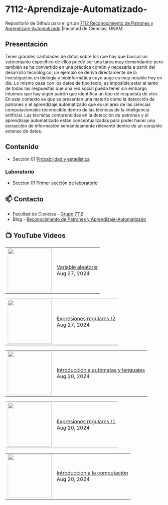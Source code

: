 # 7112-Aprendizaje-Automatizado-
Repositorio de Github para el grupo   [7112 Reconocimiento de Patrones y Aprendizaje-Automatizado](https://www.fciencias.unam.mx/docencia/horarios/presentacion/347481) |Facultad de Ciencias, UNAM

## Presentación
Tener grandes cantidades de datos sobre los que hay que buscar un subconjunto específico de ellos puede ser una tarea muy demandantte pero también se ha convertido en una práctica común y necesaria a partir del desarrollo tecnológico, un ejemplo se deriva directamente de la investigación en biología y bioinformática cuyo auge es muy notable hoy en día. Lo mismo pasa con los datos de tipo texto, es imposible estar al tanto de todas las respuestas que una red social pueda tener sin embargo intuimos que hay algún patrón que identifica un tipo de respuesta de otro. En este contexto es que se presentan una materia como la detección de patrones y el aprendizaje automatizado que es un área de las ciencias computacionales reconocible dentro de las técnicas de la inteligencia artificial. Las técnicas comprendidas en la detección de patrones y el aprendizaje automatizado están conceptualizadas para poder hacer una extracción de información semánticamente relevante dentro de un conjunto extenso de datos.

## Contenido
- Sección 01  [Probabilidad y estadística](https://github.com/7122-Aprendizaje-Automatizado/7112-Aprendizaje-Automatizado-/tree/main/Secci%C3%B3n%2001%20Probabilidad%20y%20Estadistica)

### Laboratorio
- Seccion 01  [Primer sección de laboratorio](https://github.com/7122-Aprendizaje-Automatizado/7112-Aprendizaje-Automatizado-/tree/main/Secci%C3%B3n01-Laboratorio)


## 📫 Contacto
- Facultad de Ciencias - [Grupo 7112](https://www.fciencias.unam.mx/docencia/horarios/presentacion/347481)
- Blog - [Reconocimiento de Patrones y Aprendizaje-Automatizado](https://sites.google.com/view/patronesciencias/inicio)

##  📺 	YouTube Videos
<!-- BLOG-POST-LIST:START --><table><tr><td><a href="https://www.youtube.com/watch?v=ZKV3Ud5u9FI"><img width="140px" src="https://i.ytimg.com/vi/ZKV3Ud5u9FI/mqdefault.jpg"></a></td>
<td><a href="https://www.youtube.com/watch?v=ZKV3Ud5u9FI">Variable aleatoria</a><br/>Aug 27, 2024</td></tr></table>
<table><tr><td><a href="https://www.youtube.com/watch?v=KpeH8NubUz4"><img width="140px" src="https://i.ytimg.com/vi/KpeH8NubUz4/mqdefault.jpg"></a></td>
<td><a href="https://www.youtube.com/watch?v=KpeH8NubUz4">Expresiones regulares /2</a><br/>Aug 27, 2024</td></tr></table>
<table><tr><td><a href="https://www.youtube.com/watch?v=XCYqrsVQN_g"><img width="140px" src="https://i.ytimg.com/vi/XCYqrsVQN_g/mqdefault.jpg"></a></td>
<td><a href="https://www.youtube.com/watch?v=XCYqrsVQN_g">Introducción a autómatas y lenguajes</a><br/>Aug 20, 2024</td></tr></table>
<table><tr><td><a href="https://www.youtube.com/watch?v=gWfRIHP5Ot8"><img width="140px" src="https://i.ytimg.com/vi/gWfRIHP5Ot8/mqdefault.jpg"></a></td>
<td><a href="https://www.youtube.com/watch?v=gWfRIHP5Ot8">Expresiones regulares /1</a><br/>Aug 20, 2024</td></tr></table>
<table><tr><td><a href="https://www.youtube.com/watch?v=sbm3lzpvra8"><img width="140px" src="https://i.ytimg.com/vi/sbm3lzpvra8/mqdefault.jpg"></a></td>
<td><a href="https://www.youtube.com/watch?v=sbm3lzpvra8">Introducción a la computación</a><br/>Aug 20, 2024</td></tr></table>
<!-- BLOG-POST-LIST:END -->
